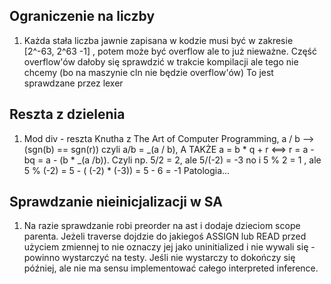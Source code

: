 ## Ograniczenie na liczby

1. Każda stała liczba jawnie zapisana w kodzie musi być w zakresie [2^-63, 2^63 -1] , potem może być overflow ale to już nieważne.
Część overflow'ów dałoby się sprawdzić w trakcie kompilacji ale tego nie chcemy (bo na maszynie cln nie będzie overflow'ów)
To jest sprawdzane przez lexer

## Reszta z dzielenia

1. Mod div  - reszta Knutha z The Art of Computer Programming, a / b --> (sgn(b) == sgn(r))
 czyli a/b = _(a / b), A TAKŻE a = b * q + r <==> r = a - bq = a - (b * _(a /b)).
Czyli np. 5/2 = 2, ale 5/(-2) = -3 no i 5 % 2 = 1 , ale 5 % (-2) = 5 - ( (-2) * (-3)) = 5 - 6 = -1
Patologia...

## Sprawdzanie nieinicjalizacji w SA

1. Na razie sprawdzanie robi preorder na ast i dodaje dzieciom scope parenta. Jeżeli traverse dojdzie do  jakiegoś ASSIGN lub READ
przed użyciem zmiennej to nie oznaczy jej jako uninitialized i nie wywali się - powinno wystarczyć na testy. Jeśli nie wystarczy to dokończy się później, ale
nie ma sensu implementować całego interpreted inference.